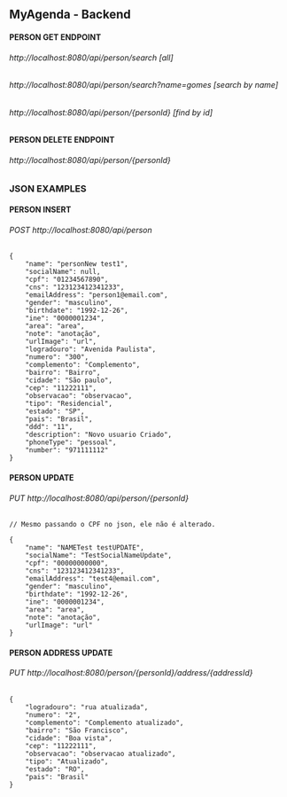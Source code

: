 
## MyAgenda - Backend

#### PERSON GET ENDPOINT
###### http://localhost:8080/api/person/search [all]
###### http://localhost:8080/api/person/search?name=gomes [search by name]
###### http://localhost:8080/api/person/{personId} [find by id]
#### PERSON DELETE ENDPOINT
###### http://localhost:8080/api/person/{personId}

### JSON EXAMPLES

#### PERSON INSERT
###### POST http://localhost:8080/api/person

    {    
        "name": "personNew test1",
        "socialName": null,
        "cpf": "01234567890",
        "cns": "123123412341233",
        "emailAddress": "person1@email.com",
        "gender": "masculino",
        "birthdate": "1992-12-26",
        "ine": "0000001234",
        "area": "area",
        "note": "anotação",
        "urlImage": "url",
        "logradouro": "Avenida Paulista",
        "numero": "300",
        "complemento": "Complemento",
        "bairro": "Bairro",
        "cidade": "São paulo",
        "cep": "11222111",
        "observacao": "observacao",
        "tipo": "Residencial",
        "estado": "SP",
        "pais": "Brasil",
        "ddd": "11",
        "description": "Novo usuario Criado",
        "phoneType": "pessoal",
        "number": "971111112"       
    }

#### PERSON UPDATE
######  PUT http://localhost:8080/api/person/{personId}
    // Mesmo passando o CPF no json, ele não é alterado.

    {    
        "name": "NAMETest testUPDATE",
        "socialName": "TestSocialNameUpdate",
        "cpf": "00000000000",
        "cns": "123123412341233",
        "emailAddress": "test4@email.com",
        "gender": "masculino",
        "birthdate": "1992-12-26",
        "ine": "0000001234",
        "area": "area",
        "note": "anotação",
        "urlImage": "url"    
    }

#### PERSON ADDRESS UPDATE
######  PUT http://localhost:8080/person/{personId}/address/{addressId}
    {    
        "logradouro": "rua atualizada",
        "numero": "2",
        "complemento": "Complemento atualizado",
        "bairro": "São Francisco",
        "cidade": "Boa vista",
        "cep": "11222111",
        "observacao": "observacao atualizado",
        "tipo": "Atualizado",
        "estado": "RO",
        "pais": "Brasil"
    }
